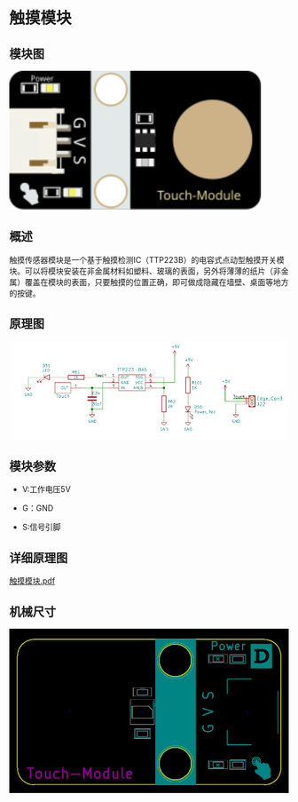 # 触摸模块

## 模块图

<img src="触摸传感器模块图片/13.Touch-Module.svg" alt="13.Touch-Module" style="zoom:200%;" />

## 概述

​        触摸传感器模块是一个基于触摸检测IC（TTP223B）的电容式点动型触摸开关模块。可以将模块安装在非金属材料如塑料、玻璃的表面，另外将薄薄的纸片（非金属）覆盖在模块的表面，只要触摸的位置正确，即可做成隐藏在墙壁、桌面等地方的按键。



## 原理图

![图2](触摸传感器模块图片/05.png)



## 模块参数

* V:工作电压5V

* G：GND
* S:信号引脚

## 详细原理图

  [触摸模块.pdf](触摸传感器模块图片/触摸模块.pdf) 

## 机械尺寸

![图3](触摸传感器模块图片/图3.png)